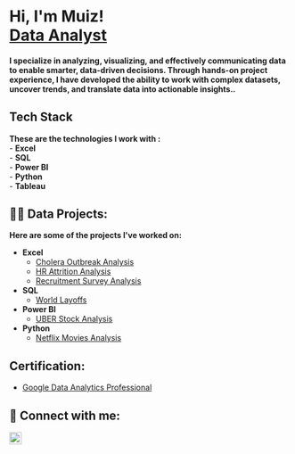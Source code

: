 <h1>Hi, I'm Muiz! <br/><a href="https://github.com/Olasode20">Data Analyst</a> </h1>
<h4>I specialize in analyzing, visualizing, and effectively communicating data to enable smarter, data-driven decisions. Through hands-on project experience, I have developed the ability to work with complex datasets, uncover trends, and translate data into actionable insights..</h4>

<h2>Tech Stack</h2>
<b>These are the technologies I work with :</b> <br/ >
- <b>Excel</b><br/>
- <b>SQL</b><br/ >
- <b>Power BI</b><br/ >
- <b>Python</b><br/ >
- <b>Tableau</b><br/ >
 
  
<h2>👨‍💻 Data Projects:</h2>
<b> Here are some of the projects I've worked on:</b>

- <b>Excel</b>
  - [Cholera Outbreak Analysis](https://medium.com/@olasodemuiz/cholera-outbreak-analysis-1853-st-catherine-35a3da0757e3)
  - [HR Attrition Analysis](https://medium.com/@olasodemuiz/hr-attrition-analysis-report-48705b502479)
  - [Recruitment Survey Analysis](https://medium.com/@olasodemuiz/analyzing-the-analyst-league-community-recruitment-survey-may-2024-29b2c767474c)
- <b>SQL</b>
  - [World Layoffs](https://medium.com/@olasodemuiz/world-layoff-analysis-using-sql-report-63329372d0bc)
- <b>Power BI</b>
  - [UBER Stock Analysis](https://github.com/joshmadakor1/EncrypterPOC)
- <b>Python</b>
  - [Netflix Movies Analysis](https://medium.com/@olasodemuiz/netflix-movies-analysis-using-python-b3b2fe513ffe)

<h2>Certification:</h2>

  - [Google Data Analytics Professional](https://www.coursera.org/account/accomplishments/professional-cert/UCSGH4TGM6E4)

<h2> 🤳 Connect with me:</h2>

[<img align="left" alt="Olasode | LinkedIn" width="22px" src="https://cdn.jsdelivr.net/npm/simple-icons@v3/icons/linkedin.svg" />][linkedin]

[linkedin]: https://linkedin.com/in/olasode-muiz
